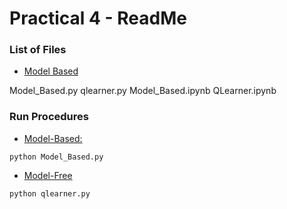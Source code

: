 # Practical 4 - ReadMe

### List of Files

- <u>Model Based</u>

Model_Based.py 
qlearner.py
Model_Based.ipynb
QLearner.ipynb

### Run Procedures 

- <u>Model-Based:</u> 

```shell
python Model_Based.py
```

- <u>Model-Free</u>

```
python qlearner.py
```

